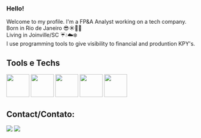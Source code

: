### Hello!

Welcome to my profile. I'm a FP&A Analyst working on a tech company. 
<br>Born in Rio de Janeiro 😎☀️🌅🔥
<br>Living in Joinville/SC ☔💧☁️❄️
<br>I use programming tools to give visibility to financial and produntion KPY's.



## Tools e Techs

<img height="60" src="https://cdn.jsdelivr.net/gh/devicons/devicon/icons/python/python-original-wordmark.svg" /> <img height="60" src="https://cdn.jsdelivr.net/gh/devicons/devicon/icons/java/java-original-wordmark.svg" /> <img height="60" src="https://cdn.jsdelivr.net/gh/devicons/devicon/icons/mysql/mysql-original-wordmark.svg" /> <img height="60" src="https://cdn.jsdelivr.net/gh/devicons/devicon/icons/postgresql/postgresql-plain-wordmark.svg" /> <img height="60" src="https://w3skillset.com/wp-content/uploads/2021/09/PowerBI-Logo.png" />


## Contact/Contato:

<div>
<a href = "mailto:jpbalopes@gmail.com"><img src="https://img.shields.io/badge/Gmail-D14836?style=for-the-badge&logo=gmail&logoColor=white" target="_blank"></a>
<a href="https://www.linkedin.com/in/joaopedrobrasillopes" target="_blank"><img src="https://img.shields.io/badge/-LinkedIn-%230077B5?style=for-the-badge&logo=linkedin&logoColor=white" target="_blank"></a>   
</div>
          
          
          
          
          


